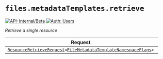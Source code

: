 # `files.metadataTemplates.retrieve`

[![API: Internal/Beta](https://img.shields.io/static/v1?label=API&message=Internal/Beta&color=red&style=flat-square)](/docs/developer-guide/core/api-conventions.md)
[![Auth: Users](https://img.shields.io/static/v1?label=Auth&message=Users&color=informational&style=flat-square)](/docs/developer-guide/core/types.md#role)


_Retrieve a single resource_

| Request | Response | Error |
|---------|----------|-------|
|<code><a href='/docs/reference/dk.sdu.cloud.accounting.api.providers.ResourceRetrieveRequest.md'>ResourceRetrieveRequest</a>&lt;<a href='#filemetadatatemplatenamespaceflags'>FileMetadataTemplateNamespaceFlags</a>&gt;</code>|<code><a href='#filemetadatatemplatenamespace'>FileMetadataTemplateNamespace</a></code>|<code><a href='/docs/reference/dk.sdu.cloud.CommonErrorMessage.md'>CommonErrorMessage</a></code>|


